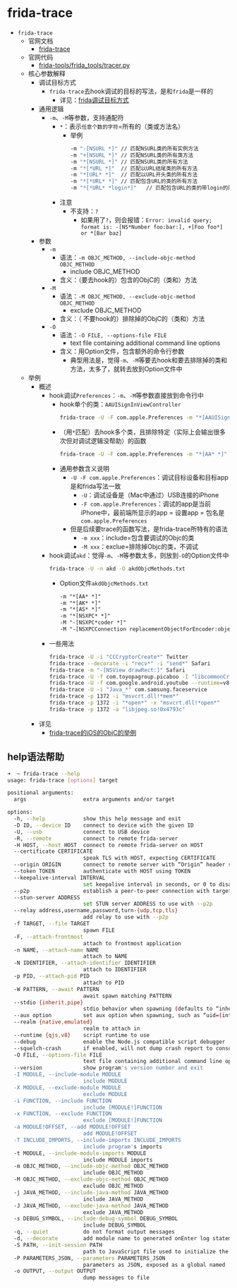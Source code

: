 # frida-trace

* `frida-trace`
  * 官网文档
    * [frida-trace](https://frida.re/docs/frida-trace/)
  * 官网代码
    * [frida-tools/frida_tools/tracer.py](https://github.com/frida/frida-tools/blob/main/frida_tools/tracer.py)
  * 核心参数解释
    * 调试目标方式
      * `frida-trace`去hook调试的目标的写法，是和`frida`是一样的
        * 详见：[frida调试目标方式](../../use_frida/frida_cli/debug_target.md)
    * 通用逻辑
      * `-m`、`-M`等参数，支持通配符
        * `*`：表示`任意个数的字符`=所有的（类或方法名）
          * 举例
            ```bash
            -m "-[NSURL *]"	// 匹配NSURL类的所有实例方法
            -m "+[NSURL *]"	// 匹配NSURL类的所有类方法
            -m "*[NSURL *]" // 匹配NSURL类的所有方法
            -m "*[*URL *]"	// 匹配以URL结尾类的所有方法
            -m "*[URL* *]" 	// 匹配以URL开头类的所有方法
            -m "*[*URL* *]"	// 匹配包含URL的类的所有方法
            -m "*[*URL* *login*]"	// 匹配包含URL的类的带login的所有方法
            ```
        * 注意
          * 不支持：`?`
            * 如果用了`?`，则会报错：`Error: invalid query; format is: -[NS*Number foo:bar:], +[Foo foo*] or *[Bar baz]`
    * 参数
      * `-m`
        * 语法：`-m OBJC_METHOD, --include-objc-method OBJC_METHOD`
          * include OBJC_METHOD
        * 含义：（要去hook的）包含的ObjC的（类和）方法
      * `-M`
        * 语法：`-M OBJC_METHOD, --exclude-objc-method OBJC_METHOD`
          * exclude OBJC_METHOD
        * 含义：（ 不要hook的）排除掉的ObjC的（类和）方法
      * `-O`
        * 语法：`-O FILE, --options-file FILE`
          * text file containing additional command line options
        * 含义：用Option文件，包含额外的命令行参数
          * 典型用法是，觉得`-m`、`-M`等要去hook和要去排除掉的类和方法，太多了，就转去放到Option文件中                        
  * 举例
    * 概述
      * hook调试`Preferences`：`-m`、`-M`等参数直接放到命令行中
        * hook单个的类：`AAUISignInViewController`
          ```bash
          frida-trace -U -F com.apple.Preferences -m "*[AAUISignInViewController *]"
          ```
        * （用`*`匹配）去hook多个类，且排除特定（实际上会输出很多次但对调试逻辑没帮助）的函数
          ```bash
          frida-trace -U -F com.apple.Preferences -m "*[AA* *]" -M "-[ASDBundle copyWithZone:]" -M "-[* copyWithZone:]" -M "-[AAUILabel *]"
          ```
        * 通用参数含义说明
          * `-U -F com.apple.Preferences`：调试目标设备和目标app是和frida写法一致
            * `-U`：调试设备是（Mac中通过）USB连接的iPhone
            * `-F com.apple.Preferences`：调试的app是当前iPhone中，最前端所显示的app = 设置app = 包名是`com.apple.Preferences`
          * 但是后续要trace的函数写法，是frida-trace所特有的语法
            * `-m xxx`：include=包含要调试的Objc的类
            * `-M xxx`：exclue=排除掉Objc的类，不调试
      * hook调试`akd`：觉得`-m`、`-M`等参数太多，则放到`-O`的Option文件中
        ```bash
        frida-trace -U -n akd -O akdObjcMethods.txt
        ```
        * Option文件`akdObjcMethods.txt`
          ```txt
          -m "*[AA* *]"
          -m "*[AK* *]"
          -m "*[AS* *]"
          -m "*[NSXPC* *]"
          -M "-[NSXPC*coder *]"
          -M "-[NSXPCConnection replacementObjectForEncoder:object:]"
          ```
      * 一些用法
        ```bash
        frida-trace -U -i "CCCryptorCreate*" Twitter
        frida-trace --decorate -i "recv*" -i "send*" Safari
        frida-trace -m "-[NSView drawRect:]" Safari
        frida-trace -U -f com.toyopagroup.picaboo -I "libcommonCrypto*"
        frida-trace -U -f com.google.android.youtube --runtime=v8 -j '*!*certificate*/isu'
        frida-trace -U -i "Java_*" com.samsung.faceservice
        frida-trace -p 1372 -i "msvcrt.dll!*mem*"
        frida-trace -p 1372 -i "*open*" -x "msvcrt.dll!*open*"
        frida-trace -p 1372 -a "libjpeg.so!0x4793c"
        ```
    * 详见
      * [frida-trace的iOS的ObjC的举例](../../frida_example/frida_trace/ios_objc/README.md)

## help语法帮助

```bash
➜  ~ frida-trace --help
usage: frida-trace [options] target

positional arguments:
  args                  extra arguments and/or target

options:
  -h, --help            show this help message and exit
  -D ID, --device ID    connect to device with the given ID
  -U, --usb             connect to USB device
  -R, --remote          connect to remote frida-server
  -H HOST, --host HOST  connect to remote frida-server on HOST
  --certificate CERTIFICATE
                        speak TLS with HOST, expecting CERTIFICATE
  --origin ORIGIN       connect to remote server with “Origin” header set to ORIGIN
  --token TOKEN         authenticate with HOST using TOKEN
  --keepalive-interval INTERVAL
                        set keepalive interval in seconds, or 0 to disable (defaults to -1 to auto-select based on transport)
  --p2p                 establish a peer-to-peer connection with target
  --stun-server ADDRESS
                        set STUN server ADDRESS to use with --p2p
  --relay address,username,password,turn-{udp,tcp,tls}
                        add relay to use with --p2p
  -f TARGET, --file TARGET
                        spawn FILE
  -F, --attach-frontmost
                        attach to frontmost application
  -n NAME, --attach-name NAME
                        attach to NAME
  -N IDENTIFIER, --attach-identifier IDENTIFIER
                        attach to IDENTIFIER
  -p PID, --attach-pid PID
                        attach to PID
  -W PATTERN, --await PATTERN
                        await spawn matching PATTERN
  --stdio {inherit,pipe}
                        stdio behavior when spawning (defaults to “inherit”)
  --aux option          set aux option when spawning, such as “uid=(int)42” (supported types are: string, bool, int)
  --realm {native,emulated}
                        realm to attach in
  --runtime {qjs,v8}    script runtime to use
  --debug               enable the Node.js compatible script debugger
  --squelch-crash       if enabled, will not dump crash report to console
  -O FILE, --options-file FILE
                        text file containing additional command line options
  --version             show program's version number and exit
  -I MODULE, --include-module MODULE
                        include MODULE
  -X MODULE, --exclude-module MODULE
                        exclude MODULE
  -i FUNCTION, --include FUNCTION
                        include [MODULE!]FUNCTION
  -x FUNCTION, --exclude FUNCTION
                        exclude [MODULE!]FUNCTION
  -a MODULE!OFFSET, --add MODULE!OFFSET
                        add MODULE!OFFSET
  -T INCLUDE_IMPORTS, --include-imports INCLUDE_IMPORTS
                        include program's imports
  -t MODULE, --include-module-imports MODULE
                        include MODULE imports
  -m OBJC_METHOD, --include-objc-method OBJC_METHOD
                        include OBJC_METHOD
  -M OBJC_METHOD, --exclude-objc-method OBJC_METHOD
                        exclude OBJC_METHOD
  -j JAVA_METHOD, --include-java-method JAVA_METHOD
                        include JAVA_METHOD
  -J JAVA_METHOD, --exclude-java-method JAVA_METHOD
                        exclude JAVA_METHOD
  -s DEBUG_SYMBOL, --include-debug-symbol DEBUG_SYMBOL
                        include DEBUG_SYMBOL
  -q, --quiet           do not format output messages
  -d, --decorate        add module name to generated onEnter log statement
  -S PATH, --init-session PATH
                        path to JavaScript file used to initialize the session
  -P PARAMETERS_JSON, --parameters PARAMETERS_JSON
                        parameters as JSON, exposed as a global named 'parameters'
  -o OUTPUT, --output OUTPUT
                        dump messages to file
```
